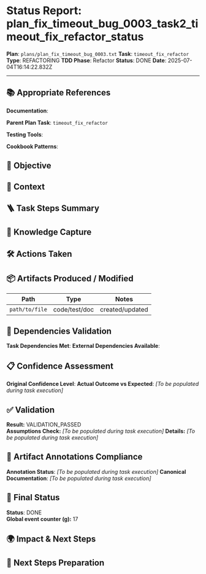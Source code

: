 <!-- Save as status/plan_<id>_task_<id>_status.md -->
# Status Report: plan_fix_timeout_bug_0003_task2_timeout_fix_refactor_status

**Plan**: `plans/plan_fix_timeout_bug_0003.txt`
**Task**: `timeout_fix_refactor`
**Type**: REFACTORING
**TDD Phase**: Refactor
**Status**: DONE
**Date**: 2025-07-04T16:14:22.832Z

---

## 📚 Appropriate References

**Documentation**: <!-- docs/architecture-spec.md, design-spec.md, engineering-spec.md -->

**Parent Plan Task**: `timeout_fix_refactor` <!-- from plan_fix_timeout_bug_0003.txt -->

**Testing Tools**: <!-- Jest, @testing-library/react, nock, supertest, jsdom, sinon, nodemailer-mock, shelljs -->

**Cookbook Patterns**: <!-- docs/cookbook/recipe_*.md if applicable -->

## 🎯 Objective

<!-- Concise statement of what this task aimed to achieve -->

## 📝 Context

<!-- Background information, links to specs, why this task exists -->

## 🪜 Task Steps Summary

<!-- Ordered list summarising major sub-steps -->

## 🧠 Knowledge Capture

<!-- Key learnings, decisions, or patterns worth re-using -->

## 🛠 Actions Taken

<!-- Bullet list of concrete steps performed in this task -->

## 📦 Artifacts Produced / Modified
| Path | Type | Notes |
|------|------|-------|
| `path/to/file` | code/test/doc | created/updated |

## 🔗 Dependencies Validation

**Task Dependencies Met**: <!-- Yes/No - list which tasks must complete first -->
**External Dependencies Available**: <!-- Node.js, Jest, libraries - verify versions -->

## 📋 Confidence Assessment

**Original Confidence Level**: <!-- High/Medium/Low from plan -->
**Actual Outcome vs Expected**: <!-- Did task proceed as predicted? Any deviations? --> *[To be populated during task execution]*

## ✅ Validation

**Result:** VALIDATION_PASSED  
**Assumptions Check:** <!-- Confirm critical assumptions from plan remain valid -->  *[To be populated during task execution]*
**Details:** <!-- Summarize test run output, build results, & reasoning --> *[To be populated during task execution]*

## 🔗 Artifact Annotations Compliance

**Annotation Status**: <!-- Verified all modified files contain artifact annotations --> *[To be populated during task execution]*
**Canonical Documentation**: <!-- Confirm pointers to docs/architecture-spec.md etc. added --> *[To be populated during task execution]*

## 🏁 Final Status

**Status**: DONE  
**Global event counter (g):** 17

## 🌍 Impact & Next Steps

<!-- Describe impact on broader system and immediate follow-up actions -->

## 🚀 Next Steps Preparation

<!-- Checklist or notes to prepare upcoming tasks -->